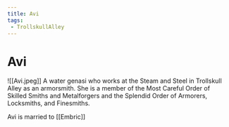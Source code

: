 ```yaml
---
title: Avi
tags:
 - TrollskullAlley
---
```

# Avi
![[Avi.jpeg]]
A water genasi who works at the Steam and Steel in Trollskull Alley as an armorsmith. She is a member of the Most Careful Order of Skilled Smiths and Metalforgers and the Splendid Order of Armorers, Locksmiths, and Finesmiths.

Avi is married to [[Embric]]